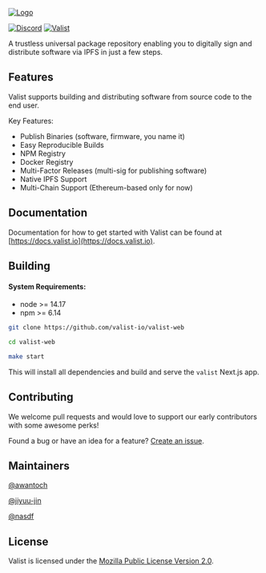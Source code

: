 [![Logo](https://github.com/valist-io/valist/blob/main/docs/img/logo-large-with-text.png?raw=true)](https://valist.io)

[![Discord](https://img.shields.io/discord/785535462311591976)](https://discord.com/channels/785535462311591976)
[![Valist](https://img.shields.io/badge/valist-published-blue)](https://app.valist.io/valist)
<!-- [![FOSSA Status](https://app.fossa.com/api/projects/git%2Bgithub.com%2Fvalist-io%2Fvalist.svg?type=shield)](https://app.fossa.com/projects/git%2Bgithub.com%2Fvalist-io%2Fvalist?ref=badge_shield) -->

A trustless universal package repository enabling you to digitally sign and distribute software via IPFS in just a few steps.

## Features

Valist supports building and distributing software from source code to the end user.

Key Features:

* Publish Binaries (software, firmware, you name it)
* Easy Reproducible Builds
* NPM Registry
* Docker Registry
* Multi-Factor Releases (multi-sig for publishing software)
* Native IPFS Support
* Multi-Chain Support (Ethereum-based only for now)

## Documentation

Documentation for how to get started with Valist can be found at [https://docs.valist.io](https://docs.valist.io).

## Building

#### System Requirements:

* node >= 14.17
* npm >= 6.14


```bash
git clone https://github.com/valist-io/valist-web

cd valist-web

make start
```

This will install all dependencies and build and serve the `valist` Next.js app.

## Contributing

We welcome pull requests and would love to support our early contributors with some awesome perks!

Found a bug or have an idea for a feature? [Create an issue](https://github.com/valist-io/valist/issues/new).

## Maintainers

[@awantoch](https://github.com/awantoch)

[@jiyuu-jin](https://github.com/jiyuu-jin)

[@nasdf](https://github.com/nasdf)

## License

Valist is licensed under the [Mozilla Public License Version 2.0](https://www.mozilla.org/en-US/MPL/2.0/).